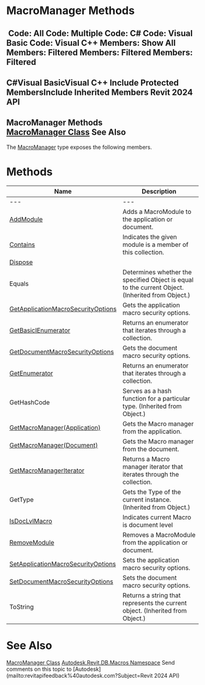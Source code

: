 # MacroManager Methods

﻿
 Code: All Code: Multiple Code: C# Code: Visual Basic Code: Visual C++  Members: Show All Members: Filtered Members: Filtered Members: Filtered   
---  
C#Visual BasicVisual C++
Include Protected MembersInclude Inherited Members
Revit 2024 API  
---  
MacroManager Methods  
[MacroManager Class](49eb4b8a-ae13-95e7-fef4-11347bbb67d3.md "MacroManager Class") See Also  
---  
The [MacroManager](49eb4b8a-ae13-95e7-fef4-11347bbb67d3.md "MacroManager Class") type exposes the following members.
# Methods
| Name | Description |
| --- | --- |
| --- | --- | --- |
| [AddModule](66ea5747-0492-62d8-8869-5a2455977348.md "AddModule Method") | Adds a MacroModule to the application or document. |
| [Contains](01c64409-346b-5d8c-757c-28fde44938c4.md "Contains Method") | Indicates the given module is a member of this collection. |
| [Dispose](15cd3357-e8b7-6931-8806-5f8d14d7e44a.md "Dispose Method") |
| Equals | Determines whether the specified Object is equal to the current Object. (Inherited from Object.) |
| [GetApplicationMacroSecurityOptions](2a2a21df-26ac-0ed2-c154-d58c615e7cbf.md "GetApplicationMacroSecurityOptions Method") | Gets the application macro security options. |
| [GetBasicIEnumerator](52c5bee7-80b1-a1a2-b01b-e1c3a13460d0.md "GetBasicIEnumerator Method") | Returns an enumerator that iterates through a collection. |
| [GetDocumentMacroSecurityOptions](62474c63-9650-c5e8-7a42-618a557faea2.md "GetDocumentMacroSecurityOptions Method") | Gets the document macro security options. |
| [GetEnumerator](c2aaccac-a7d0-51f3-8042-c51ca87d686f.md "GetEnumerator Method") | Returns an enumerator that iterates through a collection. |
| GetHashCode | Serves as a hash function for a particular type.  (Inherited from Object.) |
| [GetMacroManager(Application)](b4f96c52-afc8-6b22-186b-8e485d0ea7c1.md "GetMacroManager Method \(Application\)") | Gets the Macro manager from the application. |
| [GetMacroManager(Document)](e230f53e-de22-47e0-4539-5bf5ba88e473.md "GetMacroManager Method \(Document\)") | Gets the Macro manager from the document. |
| [GetMacroManagerIterator](00849391-fb3b-9381-4b9a-af908024c311.md "GetMacroManagerIterator Method") | Returns a Macro manager iterator that iterates through the collection. |
| GetType | Gets the Type of the current instance. (Inherited from Object.) |
| [IsDocLvlMacro](76941534-0983-c6f9-bcec-ad38991f17b5.md "IsDocLvlMacro Method") | Indicates current Macro is document level |
| [RemoveModule](c22a452e-578c-d468-e041-e70fd72cc78f.md "RemoveModule Method") | Removes a MacroModule from the application or document. |
| [SetApplicationMacroSecurityOptions](0adef94d-9b9f-4409-d543-c023c0041301.md "SetApplicationMacroSecurityOptions Method") | Sets the application macro security options. |
| [SetDocumentMacroSecurityOptions](df7cf42d-8613-1d41-7d0c-182b2f9588cd.md "SetDocumentMacroSecurityOptions Method") | Sets the document macro security options. |
| ToString | Returns a string that represents the current object. (Inherited from Object.) |

# See Also
[MacroManager Class](49eb4b8a-ae13-95e7-fef4-11347bbb67d3.md "MacroManager Class")
[Autodesk.Revit.DB.Macros Namespace](8b8f9876-f4c2-abff-fc5b-79e337d84e01.md "Autodesk.Revit.DB.Macros Namespace")
Send comments on this topic to [Autodesk](mailto:revitapifeedback%40autodesk.com?Subject=Revit 2024 API)